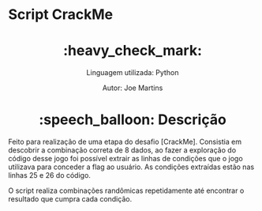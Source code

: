 # Script CrackMe

<h1 align="center"> :heavy_check_mark: </h1>
<p align="center"> Linguagem utilizada: Python <p>
<p align="center"> Autor: Joe Martins


<h1 align="center"> :speech_balloon: Descrição </h1>
Feito para realização de uma etapa do desafio [CrackMe]. Consistia em descobrir a combinação correta de 8 dados, ao fazer a exploração do código desse jogo foi possível extrair as linhas de condições que o jogo utilizava para conceder a flag ao usuário. As condições extraídas estão nas linhas 25 e 26 do código.

O script realiza combinações randômicas repetidamente até encontrar o resultado que cumpra cada condição.
